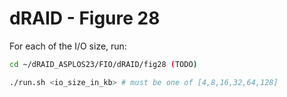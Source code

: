 # dRAID - Figure 28

For each of the I/O size, run:
```Bash
cd ~/dRAID_ASPLOS23/FIO/dRAID/fig28 (TODO)

./run.sh <io_size_in_kb> # must be one of [4,8,16,32,64,128]
```